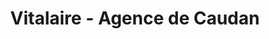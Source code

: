 ---
title: "Vitalaire - Agence de Caudan"
url: /caudan/vitalaire-agence-de-caudan/
shop: approvisionnement médical
---